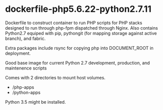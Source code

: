 # dockerfile-php5.6.22-python2.7.11

Dockerfile to construct container to run PHP scripts for PHP stacks designed to run through php-fpm dispatched 
through Nginx.  Also contains Python2.7 equiped with pip, pythongit (for mapping storage against active branch),
and fabric.

Extra packages include rsync for copying php into DOCUMENT_ROOT in deployment.

Good base image for current Python 2.7 development, production, and maintenence scripts

Comes with 2 directories to mount host volumes.

* /php-apps
* /python-apps

Python 3.5 might be installed.